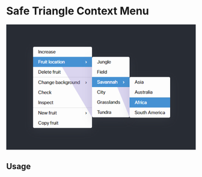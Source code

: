 # Safe Triangle Context Menu

![screenshot](./assets/pic1.png)

<!-- Live demonstration can be seen [here](https://github.com/facebook/create-react-app). -->

## Usage

